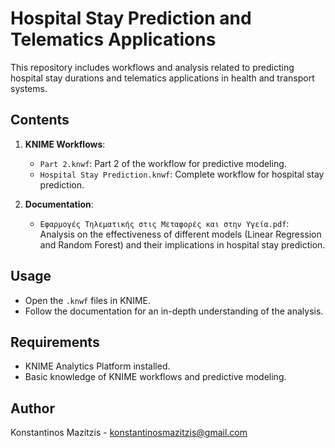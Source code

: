 # Hospital Stay Prediction and Telematics Applications
This repository includes workflows and analysis related to predicting hospital stay durations and telematics applications in health and transport systems.

## Contents
1. **KNIME Workflows**:
   - `Part 2.knwf`: Part 2 of the workflow for predictive modeling.
   - `Hospital Stay Prediction.knwf`: Complete workflow for hospital stay prediction.

2. **Documentation**:
   - `Εφαρμογές Τηλεματικής στις Μεταφορές και στην Υγεία.pdf`: Analysis on the effectiveness of different models (Linear Regression and Random Forest) and their implications in hospital stay prediction.

## Usage
- Open the `.knwf` files in KNIME.
- Follow the documentation for an in-depth understanding of the analysis.

## Requirements
- KNIME Analytics Platform installed.
- Basic knowledge of KNIME workflows and predictive modeling.

## Author
Konstantinos Mazitzis - konstantinosmazitzis@gmail.com

